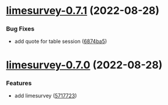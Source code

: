# [limesurvey-0.7.1](https://github.com/AlexanderBabel/helm-charts/compare/limesurvey-0.7.0...limesurvey-0.7.1) (2022-08-28)


### Bug Fixes

* add quote for table session ([6874ba5](https://github.com/AlexanderBabel/helm-charts/commit/6874ba5529bea22dd4ec2a672db2eb059bc6a072))

# [limesurvey-0.7.0](https://github.com/AlexanderBabel/helm-charts/compare/limesurvey-0.6.0...limesurvey-0.7.0) (2022-08-28)


### Features

* add limesurvey ([5717723](https://github.com/AlexanderBabel/helm-charts/commit/5717723af8465a3e22674eef1315ce588cfef93e))
